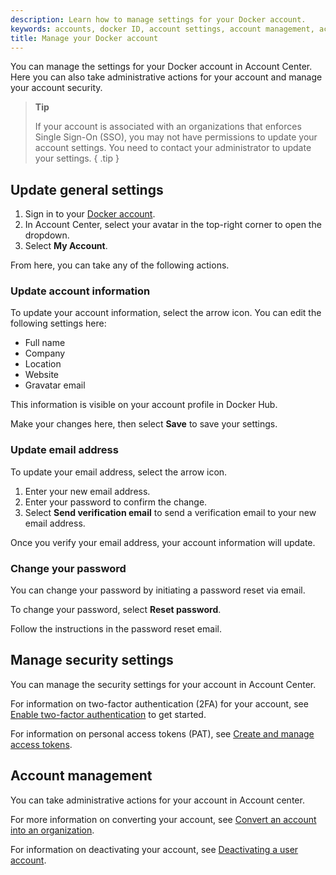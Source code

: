```yaml
---
description: Learn how to manage settings for your Docker account.
keywords: accounts, docker ID, account settings, account management, account center
title: Manage your Docker account
---
```


You can manage the settings for your Docker account in Account Center. Here you can also take administrative actions for your account and manage your account security.

> **Tip**
>
> If your account is associated with an organizations that enforces Single Sign-On (SSO), you may not have permissions to update your account settings. You need to contact your administrator to update your settings.
{ .tip }

## Update general settings

1. Sign in to your [Docker account](https://account.docker.com/login).
2. In Account Center, select your avatar in the top-right corner to open the dropdown.
3. Select **My Account**.

From here, you can take any of the following actions.

### Update account information

To update your account information, select the arrow icon. You can edit the following settings here:

- Full name
- Company
- Location
- Website
- Gravatar email

This information is visible on your account profile in Docker Hub.

Make your changes here, then select **Save** to save your settings.

### Update email address

To update your email address, select the arrow icon.

1. Enter your new email address.
2. Enter your password to confirm the change.
3. Select **Send verification email** to send a verification email to your new email address.

Once you verify your email address, your account information will update.

### Change your password

You can change your password by initiating a password reset via email.

To change your password, select **Reset password**.

Follow the instructions in the password reset email.

## Manage security settings

You can manage the security settings for your account in Account Center.

For information on two-factor authentication (2FA) for your account, see [Enable two-factor authentication](../security/for-developers/2fa/_index.md) to get started.

For information on personal access tokens (PAT), see [Create and manage access tokens](../security/for-developers/access-tokens.md).

## Account management

You can take administrative actions for your account in Account center.

For more information on converting your account, see [Convert an account into an organization](../admin/convert-account.md).

For information on deactivating your account, see [Deactivating a user account](./deactivate-user-account.md).
